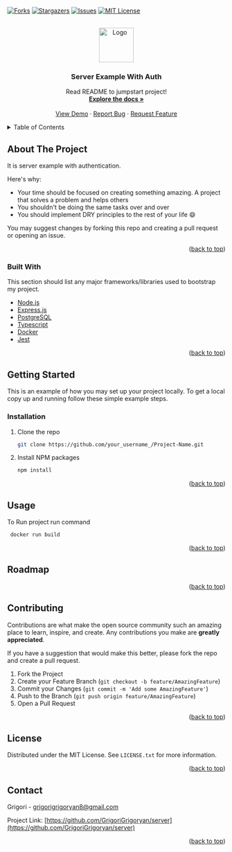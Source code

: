 <div id="top"></div>

[![Forks][forks-shield]][forks-url]
[![Stargazers][stars-shield]][stars-url]
[![Issues][issues-shield]][issues-url]
[![MIT License][license-shield]][license-url]



<!-- PROJECT LOGO -->
<br />
<div align="center">
  <a href="https://github.com/GrigoriGrigoryan/server">
    <img src="images/logo.png" alt="Logo" width="80" height="80">
  </a>
  <h3 align="center">Server Example With Auth</h3>

  <p align="center">
    Read README to jumpstart project!
    <br />
    <a href=""><strong>Explore the docs »</strong></a>
    <br />
    <br />
    <a href="https://github.com/GrigoriGrigoryan/server">View Demo</a>
    ·
    <a href="https://github.com/GrigoriGrigoryan/server/issues">Report Bug</a>
    ·
    <a href="https://github.com/GrigoriGrigoryan/server/issues">Request Feature</a>
  </p>
</div>



<!-- TABLE OF CONTENTS -->
<details>
  <summary>Table of Contents</summary>
  <ol>
    <li>
      <a href="#about-the-project">About The Project</a>
      <ul>
        <li><a href="#built-with">Built With</a></li>
      </ul>
    </li>
    <li>
      <a href="#getting-started">Getting Started</a>
      <ul>
        <li><a href="#prerequisites">Prerequisites</a></li>
        <li><a href="#installation">Installation</a></li>
      </ul>
    </li>
    <li><a href="#usage">Usage</a></li>
    <li><a href="#roadmap">Roadmap</a></li>
    <li><a href="#contributing">Contributing</a></li>
    <li><a href="#license">License</a></li>
    <li><a href="#contact">Contact</a></li>
    <li><a href="#acknowledgments">Acknowledgments</a></li>
  </ol>
</details>



<!-- ABOUT THE PROJECT -->
## About The Project

It is server example with authentication.

Here's why:
* Your time should be focused on creating something amazing. A project that solves a problem and helps others
* You shouldn't be doing the same tasks over and over 
* You should implement DRY principles to the rest of your life :smile:


You may suggest changes by forking this repo and creating a pull request or opening an issue.




<p align="right">(<a href="#top">back to top</a>)</p>



### Built With

This section should list any major frameworks/libraries used to bootstrap my project.

* [Node.js](https://nodejs.org/)
* [Express.js](https://expressjs.com/)
* [PostgreSQL](https://www.postgresql.org/)
* [Typescript](https://www.typescriptlang.org/)
* [Docker](https://www.docker.com/)
* [Jest](https://jestjs.io/)



<p align="right">(<a href="#top">back to top</a>)</p>



<!-- GETTING STARTED -->
## Getting Started

This is an example of how you may set up your project locally.
To get a local copy up and running follow these simple example steps.


### Installation

1. Clone the repo
   ```sh
   git clone https://github.com/your_username_/Project-Name.git
   ```
2. Install NPM packages
   ```sh
   npm install

<p align="right">(<a href="#top">back to top</a>)</p>



<!-- USAGE EXAMPLES -->
## Usage

To Run project run command  
   ```sh
    docker run build
   ```

<p align="right">(<a href="#top">back to top</a>)</p>



<!-- ROADMAP -->
## Roadmap

<p align="right">(<a href="#top">back to top</a>)</p>



<!-- CONTRIBUTING -->
## Contributing

Contributions are what make the open source community such an amazing place to learn, inspire, and create. Any contributions you make are **greatly appreciated**.

If you have a suggestion that would make this better, please fork the repo and create a pull request.


1. Fork the Project
2. Create your Feature Branch (`git checkout -b feature/AmazingFeature`)
3. Commit your Changes (`git commit -m 'Add some AmazingFeature'`)
4. Push to the Branch (`git push origin feature/AmazingFeature`)
5. Open a Pull Request

<p align="right">(<a href="#top">back to top</a>)</p>



<!-- LICENSE -->
## License

Distributed under the MIT License. See `LICENSE.txt` for more information.

<p align="right">(<a href="#top">back to top</a>)</p>



<!-- CONTACT -->
## Contact

Grigori - grigorigrigoryan8@gmail.com

Project Link: [https://github.com/GrigoriGrigoryan/server](https://github.com/GrigoriGrigoryan/server)

<p align="right">(<a href="#top">back to top</a>)</p>




[forks-shield]: https://img.shields.io/github/forks/GrigoriGrigoryan/server.svg?style=for-the-badge
[forks-url]: https://github.com/GrigoriGrigoryan/server/network/members
[stars-shield]: https://img.shields.io/github/stars/GrigoriGrigoryan/server.svg?style=for-the-badge
[stars-url]: https://github.com/GrigoriGrigoryan/server/stargazers
[issues-shield]: https://img.shields.io/github/issues/GrigoriGrigoryan/server.svg?style=for-the-badge
[issues-url]: https://github.com/GrigoriGrigoryan/server/issues
[license-shield]: https://img.shields.io/github/license/GrigoriGrigoryan/server.svg?style=for-the-badge
[license-url]: https://github.com/othneildrew/GrigoriGrigoryan/server/blob/master/LICENSE.txt

